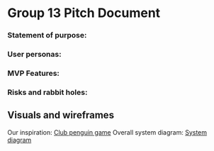 # Group 13 Pitch Document

### Statement of purpose:

### User personas:

### MVP Features:

### Risks and rabbit holes:

## Visuals and wireframes
Our inspiration: 
[Club penguin game](club_penguin.png)
Overall system diagram:
[System diagram](cse110_systemdiagram.png)
